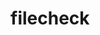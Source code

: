 <!--
SPDX-FileCopyrightText: 2024 grow platform GmbH

SPDX-License-Identifier: MIT
-->

# filecheck

```{include} filecheck.txt
```
